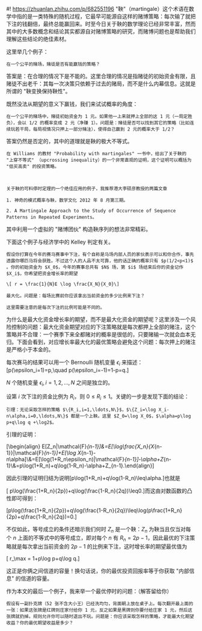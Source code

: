 #! https://zhuanlan.zhihu.com/p/682551196
"鞅"（martingale）这个术语在数学中指的是一类特殊的随机过程，它最早可能源自这样的赌博策略：每次输了就把下注的钱翻倍，最终总能赢回来。时至今日关于鞅的数学理论已经非常丰富，然而其中的大多数概念和结论其实都源自对赌博策略的研究，而赌博问题也是帮助我们理解这些结论的绝佳素材。

这里举几个例子：


    在一个公平的赌场，赌徒是否有能赢钱的策略？


答案是：在合理的情况下是不能的。这里合理的情况是指赌徒的初始资金有限，且赌徒不出老千：其每一次决策只依赖于过去的赌局，而不是什么内幕信息。这就是所谓的 "鞅变换保持鞅性"。

既然没法从期望的意义下赢钱，我们来试试概率的角度：


    在一个公平的赌场中，赌徒初始资金为 1 元。如果他一上来就押上全部的这 1 元（一局定胜负），会以 1/2 的概率变成 2 元（净赚 1）。问题是：赌徒是否可以找到其它的策略（比如连续玩若干局，每局视情况只押上一部分赌注），使得自己赢到 2 元的概率大于 1/2？


答案仍然是否定的，其中的道理就是鞅的极大不等式。


    在 Williams 的教材 "Probability with martingales" 一书中，给出了关于鞅的 "上穿不等式" （upcrossing inequality）的一个非常直观的证明，这个证明可以概括为 "低买高卖" 的投资策略。



    关于鞅的可料停时定理的一个绝佳应用的例子，我推荐港大李硕彦教授的两篇文章

    1. 神奇的模式概率与鞅，数学文化 2012 年 8 月第三期。

    2. A Martingale Approach to the Study of Occurrence of Sequence Patterns in Repeated Experiments。


其中利用一个虚拟的 "赌博团伙" 构造鞅序列的想法非常精彩。

下面这个例子与经济学中的 Kelley 判定有关。


    假设你打算在今年的赛马赛事中下注，有个自称是马场内部人员的家伙表示可以和你合作，事先透露你哪匹马将会获胜。不过这个人的人品不太可靠，他的话正确的概率只有 $p(1/2<p<1)$ 。你的初始资金为 $X_0$，今年的赛事总共有 $N$ 场，第 $i$ 场结束后你的资金记作 $X_i$，你希望把资金增长率的期望

    \[ r = \frac{1}{N}E \log \frac{X_N}{X_0}\]

    最大化。问题是：每场比赛前你应该拿出当前资金的多少比例来下注？

    这里需要注意的是每次下注的比例可能是不同的。


为什么是最大化资金增长率的期望，而不是最大化资金的期望呢？这里涉及一个风险控制的问题：最大化资金期望对应的下注策略就是每次都押上全部的赌注，这个策略并不合理：一个赛季下来全都赌对的概率是很低的，只要赌输一次就会血本无归。下面会看到，对应增长率最大化的最优策略会避免这个问题：每次押上的赌注是严格小于本金的。


每次赛马的结果可以用一个 Bernoulli 随机变量 $\epsilon_i$ 来描述：\[p(\epsilon_i=1)=p,\quad p(\epsilon_i=-1)=1-p=q.\]

$N$ 个随机变量 $\epsilon_i,i=1,2,\ldots,N$ 之间是独立的。

设第 $i$ 次下注的资金比例为 $R_i$，则 $0\leq R_i\leq 1$。关键的一步是发现下面的结论：


    引理：无论采取怎样的策略 $\{R_i,i=1,\ldots,N\}$，$\{Z_i=\log X_i-n\alpha,i=0,\ldots,N\}$ 都是一个上鞅。这里 $Z_0=\log X_0$，$\alpha=p\log p+q\log q +\log2$。


引理的证明：

\[\begin{align} E[Z_n|\mathcal{F}_{n-1}]&=E[\log\frac{X_n}{X_{n-1}}|\mathcal{F}_{n-1}]+E[\log X_{n-1}-n\alpha]\\&=E[\log(1+R_n\epsilon_n)|\mathcal{F}_{n-1}]-\alpha+Z_{n-1}\\&=p\log(1+R_n)+q\log(1-R_n)-\alpha+Z_{n-1}.\end{align}\]

因此引理的证明归结为说明\[p\log(1+R_n)+q\log(1-R_n)\leq\alpha.\]也就是

\[ p\log(\frac{1+R_n}{2p})+q\log(\frac{1-R_n}{2q})\leq0.\]而这由对数函数的凸性即可得到：

\[p\log(\frac{1+R_n}{2p})+q\log(\frac{1-R_n}{2q})\leq\log(p\frac{1+R_n}{2p}+q\frac{1-R_n}{2q})=0.\]

不仅如此，等号成立的条件还暗示我们何时 $Z_n$ 是一个鞅：$Z_n$ 为鞅当且仅当对每个 $n$ 上面的不等式中的等号成立，即对每个 $n$ 有 $R_n=2p-1$，因此最优的下注策略就是每次拿出当前资金的 $2p-1$ 的比例来下注，这时增长率的期望最优值为

\[ r_\max = 1+p\log p+q\log q.\]

这正是你俩之间信道的容量！换句话说，你的最优投资回报率等于你获取 "内部信息" 的信道的容量。



作为本文的最后一个例子，我来举一个最优停时的问题：（解答留给你）


    假设有一副扑克牌（52 张不含大小王）已经洗均匀，背面朝上放在桌子上。每次翻开最上面的一张：如果这张牌是红牌则庄家付给你 1 元，反之如果是黑牌则你要付给庄家 1 元，然后这张牌就扔掉。规则允许你可以随时退出不玩。问题是：你应该采取怎样的策略，才能最大化期望收益？你的最优期望收益是多少？
